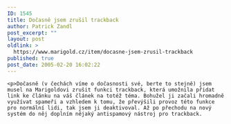 ```yaml
---
ID: 1545
title: Dočasně jsem zrušil trackback
author: Patrick Zandl
post_excerpt: ""
layout: post
oldlink: >
  https://www.marigold.cz/item/docasne-jsem-zrusil-trackback
published: true
post_date: 2005-02-20 16:02:22
---
```

	<p>Dočasně (v čechách víme o dočasnosti své, berte to stejně) jsem musel na Marigoldovi zrušit funkci trackback, která umožnila přidat link ke článku na váš článek na totéž téma. Bohužel ji začali hromadně využívat spameři a vzhledem k tomu, že převýšili provoz této funkce pro normální lidi, tak jsem ji deaktivoval. Až po přechodu na nový systém do něj doplním nějaký antispamový nástroj pro trackback.
</p>